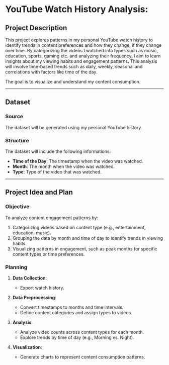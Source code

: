 # YouTube Watch History Analysis:

## Project Description

This project explores patterns in my personal YouTube watch history to identify trends in content preferences and how they change, if they change over time. By categorizing the videos I watched into types such as music, education, sports, gaming etc. and analyzing their frequency, I aim to learn insights about my viewing habits and engagement patterns. This analysis will involve time-based trends such as daily, weekly, seasonal and correlations with factors like time of the day.

The goal is to visualize and understand my content consumption.

---

## Dataset

### Source
The dataset will be generated using my personal YouTube history.

### Structure
The dataset will include the following informations:
- **Time of the Day**: The timestamp when the video was watched.
- **Month**: The month when the video was watched.
- **Type**: Type of the video that was watched.


---

## Project Idea and Plan

### Objective
To analyze content engagement patterns by:
1. Categorizing videos based on content type (e.g., entertainment, education, music).
2. Grouping the data by month and time of day to identify trends in viewing habits.
3. Visualizing patterns in engagement, such as peak months for specific content types or time preferences.

### Planning
1. **Data Collection**:
   - Export watch history.

2. **Data Preprocessing**:
   - Convert timestamps to months and time intervals.  
   - Define content categories and assign types to videos.

3. **Analysis**:  
   - Analyze video counts across content types for each month.  
   - Explore trends by time of day (e.g., Morning vs. Night). 

4. **Visualization**:
   - Generate charts to represent content consumption patterns.
